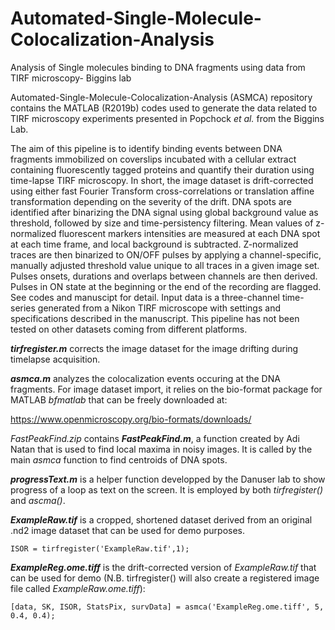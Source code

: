 # Automated-Single-Molecule-Colocalization-Analysis
Analysis of Single molecules binding to DNA fragments using data from TIRF microscopy- Biggins lab

Automated-Single-Molecule-Colocalization-Analysis (ASMCA) repository contains the MATLAB (R2019b) codes used to generate the data related to TIRF microscopy experiments presented in Popchock *et al.* from the Biggins Lab. 

The aim of this pipeline is to identify binding events between DNA fragments immobilized on coverslips incubated with a cellular extract containing fluorescently tagged proteins and quantify their duration using time-lapse TIRF microscopy.
In short,  the image dataset is drift-corrected using either fast Fourier Transform cross-correlations or translation affine transformation depending on the severity of the drift. DNA spots are identified after binarizing the DNA signal using global background value as threshold, followed by size and time-persistency filtering. Mean values of z-normalized fluorescent markers intensities are measured at each DNA spot at each time frame, and local background is subtracted. Z-normalized traces are then binarized to ON/OFF pulses by applying a channel-specific, manually adjusted threshold value unique to all traces in a given image set. Pulses onsets, durations and overlaps between channels are then derived. Pulses in ON state at the beginning or the end of the recording are flagged. See codes and manuscipt for detail. Input data is a three-channel time-series generated from a Nikon TIRF microscope with settings and specifications described in the manuscript. This pipeline has not been tested on other datasets coming from different platforms.

**_tirfregister.m_** corrects the image dataset for the image drifting during timelapse acquisition.

**_asmca.m_** analyzes the colocalization events occuring at the DNA fragments. For image dataset import, it relies on the bio-format package for MATLAB *bfmatlab* that can be freely downloaded at:

https://www.openmicroscopy.org/bio-formats/downloads/

*FastPeakFind.zip* contains **_FastPeakFind.m_**, a function created by Adi Natan that is used to find local maxima in noisy images. It is called by the main *asmca* function to find centroids of DNA spots.

**_progressText.m_** is a helper function developped by the Danuser lab to show progress of a loop as text on the screen. It is employed by both *tirfregister()* and *ascma()*.

**_ExampleRaw.tif_** is a cropped, shortened dataset derived from an original .nd2 image dataset that can be used for demo purposes.

```
ISOR = tirfregister('ExampleRaw.tif',1);
```

**_ExampleReg.ome.tiff_** is the drift-corrected version of *ExampleRaw.tif* that can be used for demo (N.B. tirfregister() will also create a registered image file called *ExampleRaw.ome.tiff*):

```
[data, SK, ISOR, StatsPix, survData] = asmca('ExampleReg.ome.tiff', 5, 0.4, 0.4);
```

